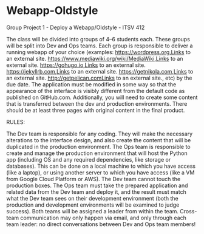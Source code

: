 # Webapp-Oldstyle
Group Project 1 - Deploy a Webapp/Oldstyle - ITSV 412

The class will be divided into groups of 4–6 students each. These groups will be split into Dev and Ops teams. 
Each group is responsible to deliver a running webapp of your choice (examples: https://wordpress.org,Links to an external site. https://www.mediawiki.org/wiki/MediaWiki,Links to an external site. 
https://gohugo.io,Links to an external site. https://jekyllrb.com,Links to an external site. https://getnikola.com,Links to an external site. http://getpelican.comLinks to an external site., etc) by the due date. 
The application must be modified in some way so that the appearance of the interface is visibly different from the default code as published on GitHub.com. 
Additionally, you will need to create some content that is transferred between the dev and production environments. 
There should be at least three pages with original content in the final product.

RULES:

The Dev team is responsible for any coding. They will make the necessary alterations to the interface design, and also create the content that will be duplicated in the production environment.
The Ops team is responsible to create and manage the production environment that will host the Python app (including OS and any required dependencies, like storage or databases). This can be done on a local machine to which you have access (like a laptop), or using another server to which you have access (like a VM from Google Cloud Platform or AWS).
The Dev team cannot touch the production boxes. 
The Ops team must take the prepared application and related data from the Dev team and deploy it, and the result must match what the Dev team sees on their development environment (both the production and development environments will be examined to judge success).
Both teams will be assigned a leader from within the team. Cross-team communication may only happen via email, and only through each team leader: no direct conversations between Dev and Ops team members!
